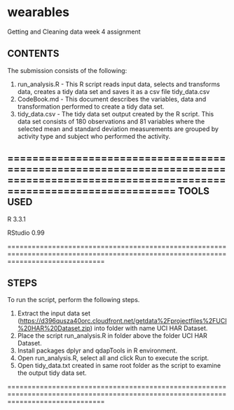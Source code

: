 # wearables
Getting and Cleaning data week 4 assignment

CONTENTS
----------
The submission consists of the following:

1. run_analysis.R - This R script reads input data, selects and transforms data, creates a tidy data set and saves it as a csv file tidy_data.csv
2. CodeBook.md - This document describes the variables, data and transformation performed to create a tidy data set.
3. tidy_data.csv - The tidy data set output created by the R script. This data set consists of 180 observations and 81 variables where the selected mean and standard deviation measurements are grouped by activity type and subject who performed the activity.

====================================================================================================================================
TOOLS USED
------------
R 3.3.1

RStudio 0.99

====================================================================================================================================

STEPS
--------
To run the script, perform the following steps.

1. Extract the input data set (https://d396qusza40orc.cloudfront.net/getdata%2Fprojectfiles%2FUCI%20HAR%20Dataset.zip) into folder with name UCI HAR Dataset.
2. Place the script run_analysis.R in folder above the folder UCI HAR Dataset.
3. Install packages dplyr and qdapTools in R environment.
4. Open run_analysis.R, select all and click Run to execute the script.
5. Open tidy_data.txt created in same root folder as the script to examine the output tidy data set.

====================================================================================================================================


